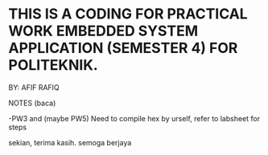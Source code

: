 # THIS IS A CODING FOR PRACTICAL WORK EMBEDDED SYSTEM APPLICATION (SEMESTER 4) FOR POLITEKNIK.

BY: AFIF RAFIQ

NOTES (baca)

-PW3 and (maybe PW5) Need to compile hex by urself, refer to labsheet for steps

sekian, terima kasih. semoga berjaya
